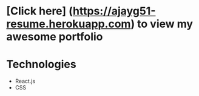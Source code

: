 # [Click here] (https://ajayg51-resume.herokuapp.com) to view my awesome portfolio
# Technologies
* React.js
* CSS
